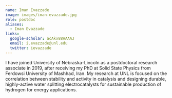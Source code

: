 ```yaml
---
name: Iman Evazzade
image: images/iman-evazzade.jpg
role: postdoc
aliases:
  - Iman Evazzade
links:
  google-scholar: acAkx88AAAAJ
  email: i.evazzade@unl.edu
  twitter: ievazzade
---
```


I have joined University of Nebraska-Lincoln as a postdoctoral research associate in 2019, after receiving my PhD at Solid State Physics from Ferdowsi University of Mashhad, Iran. My research at UNL is focused on the correlation between stability and activity in catalysis and designing durable, highly-active water splitting electrocatalysts for sustainable production of hydrogen for energy applications.
